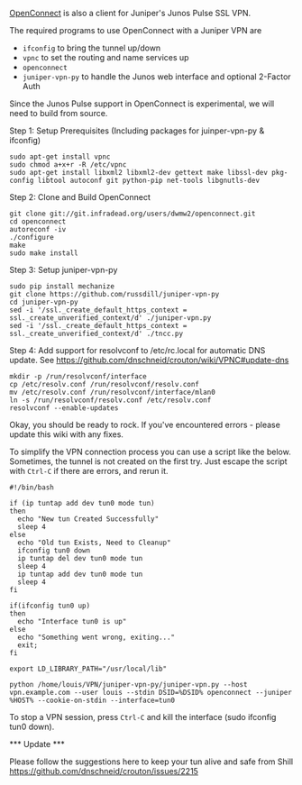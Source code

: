 [OpenConnect](http://www.infradead.org/openconnect/) is also a client for Juniper's Junos Pulse SSL VPN.

The required programs to use OpenConnect with a Juniper VPN are
* `ifconfig` to bring the tunnel up/down
* `vpnc` to set the routing and name services up
* `openconnect`
* `juniper-vpn-py` to handle the Junos web interface and optional 2-Factor Auth

Since the Junos Pulse support in OpenConnect is experimental, we will need to build from source.

Step 1: Setup Prerequisites (Including packages for juinper-vpn-py & ifconfig)
````
sudo apt-get install vpnc
sudo chmod a+x+r -R /etc/vpnc
sudo apt-get install libxml2 libxml2-dev gettext make libssl-dev pkg-config libtool autoconf git python-pip net-tools libgnutls-dev 
````
Step 2: Clone and Build OpenConnect
````
git clone git://git.infradead.org/users/dwmw2/openconnect.git
cd openconnect
autoreconf -iv
./configure
make
sudo make install
````
Step 3: Setup juniper-vpn-py
````
sudo pip install mechanize
git clone https://github.com/russdill/juniper-vpn-py
cd juniper-vpn-py
sed -i '/ssl._create_default_https_context = ssl._create_unverified_context/d' ./juniper-vpn.py
sed -i '/ssl._create_default_https_context = ssl._create_unverified_context/d' ./tncc.py
````
Step 4: Add support for resolvconf to /etc/rc.local for automatic DNS update.
See https://github.com/dnschneid/crouton/wiki/VPNC#update-dns
````
mkdir -p /run/resolvconf/interface
cp /etc/resolv.conf /run/resolvconf/resolv.conf
mv /etc/resolv.conf /run/resolvconf/interface/mlan0
ln -s /run/resolvconf/resolv.conf /etc/resolv.conf
resolvconf --enable-updates
````

Okay, you should be ready to rock. If you've encountered errors - please update this wiki with any fixes.

To simplify the VPN connection process you can use a script like the below. Sometimes, the tunnel is not created on the first try. Just escape the script with `Ctrl-C` if there are errors, and rerun it.
````
#!/bin/bash

if (ip tuntap add dev tun0 mode tun)
then
  echo "New tun Created Successfully"
  sleep 4
else
  echo "Old tun Exists, Need to Cleanup"
  ifconfig tun0 down
  ip tuntap del dev tun0 mode tun
  sleep 4
  ip tuntap add dev tun0 mode tun
  sleep 4
fi

if(ifconfig tun0 up)
then
  echo "Interface tun0 is up"
else
  echo "Something went wrong, exiting..."
  exit;
fi

export LD_LIBRARY_PATH="/usr/local/lib"

python /home/louis/VPN/juniper-vpn-py/juniper-vpn.py --host vpn.example.com --user louis --stdin DSID=%DSID% openconnect --juniper %HOST% --cookie-on-stdin --interface=tun0
````

To stop a VPN session, press `Ctrl-C` and kill the interface (sudo ifconfig tun0 down).

*** Update ***

Please follow the suggestions here to keep your tun alive and safe from Shill https://github.com/dnschneid/crouton/issues/2215